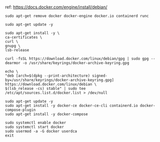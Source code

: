 ref: https://docs.docker.com/engine/install/debian/

    sudo apt-get remove docker docker-engine docker.io containerd runc
    
    sudo apt-get update -y
    
    sudo apt-get install -y \
    ca-certificates \
    curl \
    gnupg \
    lsb-release

    curl -fsSL https://download.docker.com/linux/debian/gpg | sudo gpg --dearmor -o /usr/share/keyrings/docker-archive-keyring.gpg

    echo \
    "deb [arch=$(dpkg --print-architecture) signed-by=/usr/share/keyrings/docker-archive-keyring.gpg] https://download.docker.com/linux/debian \
    $(lsb_release -cs) stable" | sudo tee /etc/apt/sources.list.d/docker.list > /dev/null

    sudo apt-get update -y
    sudo apt-get install -y docker-ce docker-ce-cli containerd.io docker-compose-plugin
    sudo apt-get install -y docker-compose

    sudo systemctl enable docker
    sudo systemctl start docker
    sudo usermod -a -G docker userdca
    exit





